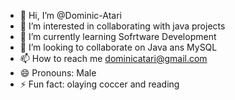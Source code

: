 - 👋 Hi, I’m @Dominic-Atari
- 👀 I’m interested in collaborating with java projects
- 🌱 I’m currently learning Sofrtware Development
- 💞️ I’m looking to collaborate on Java ans MySQL
- 📫 How to reach me dominicatari@gmail.com
- 😄 Pronouns: Male
- ⚡ Fun fact: olaying coccer and reading

<!---
Dominic-Atari/Dominic-Atari is a ✨ special ✨ repository because its `README.md` (this file) appears on your GitHub profile.
You can click the Preview link to take a look at your changes.
--->
